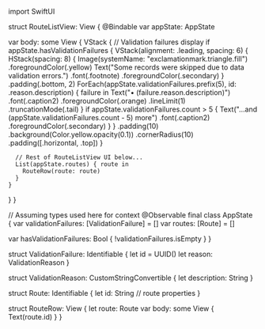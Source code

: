 import SwiftUI

struct RouteListView: View {
  @Bindable var appState: AppState

  var body: some View {
    VStack {
      // Validation failures display
      if appState.hasValidationFailures {
        VStack(alignment: .leading, spacing: 6) {
          HStack(spacing: 8) {
            Image(systemName: "exclamationmark.triangle.fill")
              .foregroundColor(.yellow)
            Text("Some records were skipped due to data validation errors.")
              .font(.footnote)
              .foregroundColor(.secondary)
          }
          .padding(.bottom, 2)
          ForEach(appState.validationFailures.prefix(5), id: \.reason.description) { failure in
            Text("• \(failure.reason.description)")
              .font(.caption2)
              .foregroundColor(.orange)
              .lineLimit(1)
              .truncationMode(.tail)
          }
          if appState.validationFailures.count > 5 {
            Text("...and \(appState.validationFailures.count - 5) more")
              .font(.caption2)
              .foregroundColor(.secondary)
          }
        }
        .padding(10)
        .background(Color.yellow.opacity(0.1))
        .cornerRadius(10)
        .padding([.horizontal, .top])
      }

      // Rest of RouteListView UI below...
      List(appState.routes) { route in
        RouteRow(route: route)
      }
    }
  }
}

// Assuming types used here for context
@Observable
final class AppState {
  var validationFailures: [ValidationFailure] = []
  var routes: [Route] = []

  var hasValidationFailures: Bool {
    !validationFailures.isEmpty
  }
}

struct ValidationFailure: Identifiable {
  let id = UUID()
  let reason: ValidationReason
}

struct ValidationReason: CustomStringConvertible {
  let description: String
}

struct Route: Identifiable {
  let id: String
  // route properties
}

struct RouteRow: View {
  let route: Route
  var body: some View {
    Text(route.id)
  }
}
